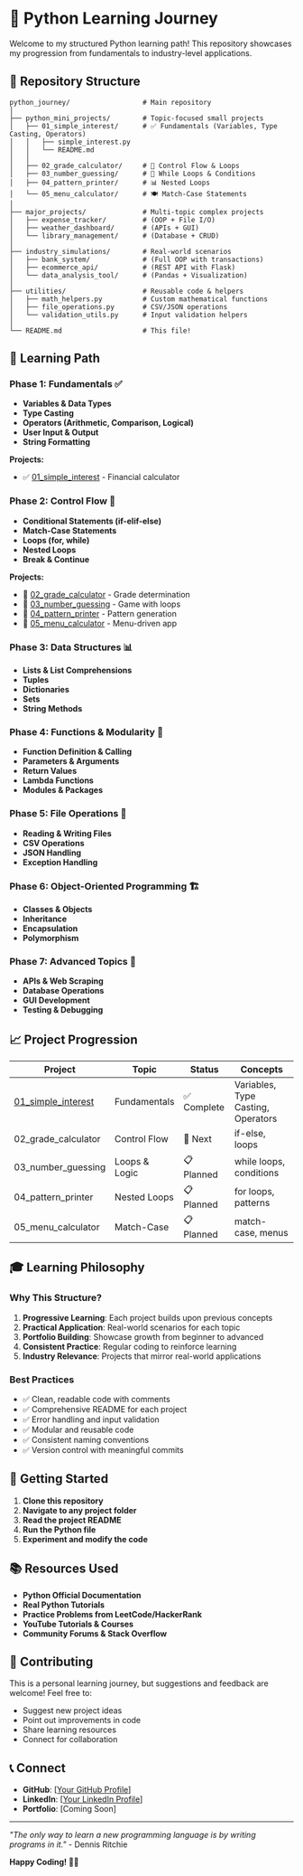 # 🐍 Python Learning Journey

Welcome to my structured Python learning path! This repository showcases my progression from fundamentals to industry-level applications.

## 📁 Repository Structure

```
python_journey/                  # Main repository
│
├── python_mini_projects/        # Topic-focused small projects 
│   ├── 01_simple_interest/      # ✅ Fundamentals (Variables, Type Casting, Operators)
│   │   ├── simple_interest.py
│   │   └── README.md
│   │
│   ├── 02_grade_calculator/     # 🔄 Control Flow & Loops
│   ├── 03_number_guessing/      # 🎯 While Loops & Conditions
│   ├── 04_pattern_printer/      # 📊 Nested Loops
│   └── 05_menu_calculator/      # 🍽️ Match-Case Statements
│
├── major_projects/              # Multi-topic complex projects
│   ├── expense_tracker/         # (OOP + File I/O)
│   ├── weather_dashboard/       # (APIs + GUI)
│   └── library_management/      # (Database + CRUD)
│
├── industry_simulations/        # Real-world scenarios
│   ├── bank_system/             # (Full OOP with transactions)
│   ├── ecommerce_api/           # (REST API with Flask)
│   └── data_analysis_tool/      # (Pandas + Visualization)
│
├── utilities/                   # Reusable code & helpers
│   ├── math_helpers.py          # Custom mathematical functions
│   ├── file_operations.py       # CSV/JSON operations
│   └── validation_utils.py      # Input validation helpers
│
└── README.md                    # This file!
```

## 🎯 Learning Path

### Phase 1: Fundamentals ✅
- **Variables & Data Types**
- **Type Casting**
- **Operators (Arithmetic, Comparison, Logical)**
- **User Input & Output**
- **String Formatting**

**Projects:**
- ✅ [01_simple_interest](python_mini_projects/01_simple_interest/) - Financial calculator

### Phase 2: Control Flow 🔄
- **Conditional Statements (if-elif-else)**
- **Match-Case Statements**
- **Loops (for, while)**
- **Nested Loops**
- **Break & Continue**

**Projects:**
- 🔄 [02_grade_calculator](python_mini_projects/02_grade_calculator/) - Grade determination
- 🔄 [03_number_guessing](python_mini_projects/03_number_guessing/) - Game with loops
- 🔄 [04_pattern_printer](python_mini_projects/04_pattern_printer/) - Pattern generation
- 🔄 [05_menu_calculator](python_mini_projects/05_menu_calculator/) - Menu-driven app

### Phase 3: Data Structures 📊
- **Lists & List Comprehensions**
- **Tuples**
- **Dictionaries**
- **Sets**
- **String Methods**

### Phase 4: Functions & Modularity 🔧
- **Function Definition & Calling**
- **Parameters & Arguments**
- **Return Values**
- **Lambda Functions**
- **Modules & Packages**

### Phase 5: File Operations 📁
- **Reading & Writing Files**
- **CSV Operations**
- **JSON Handling**
- **Exception Handling**

### Phase 6: Object-Oriented Programming 🏗️
- **Classes & Objects**
- **Inheritance**
- **Encapsulation**
- **Polymorphism**

### Phase 7: Advanced Topics 🚀
- **APIs & Web Scraping**
- **Database Operations**
- **GUI Development**
- **Testing & Debugging**

## 📈 Project Progression

| Project | Topic | Status | Concepts |
|---------|-------|--------|----------|
| [01_simple_interest](python_mini_projects/01_simple_interest/) | Fundamentals | ✅ Complete | Variables, Type Casting, Operators |
| 02_grade_calculator | Control Flow | 🔄 Next | if-else, loops |
| 03_number_guessing | Loops & Logic | 📋 Planned | while loops, conditions |
| 04_pattern_printer | Nested Loops | 📋 Planned | for loops, patterns |
| 05_menu_calculator | Match-Case | 📋 Planned | match-case, menus |

## 🎓 Learning Philosophy

### Why This Structure?
1. **Progressive Learning**: Each project builds upon previous concepts
2. **Practical Application**: Real-world scenarios for each topic
3. **Portfolio Building**: Showcase growth from beginner to advanced
4. **Consistent Practice**: Regular coding to reinforce learning
5. **Industry Relevance**: Projects that mirror real-world applications

### Best Practices
- ✅ Clean, readable code with comments
- ✅ Comprehensive README for each project
- ✅ Error handling and input validation
- ✅ Modular and reusable code
- ✅ Consistent naming conventions
- ✅ Version control with meaningful commits

## 🚀 Getting Started

1. **Clone this repository**
2. **Navigate to any project folder**
3. **Read the project README**
4. **Run the Python file**
5. **Experiment and modify the code**

## 📚 Resources Used

- **Python Official Documentation**
- **Real Python Tutorials**
- **Practice Problems from LeetCode/HackerRank**
- **YouTube Tutorials & Courses**
- **Community Forums & Stack Overflow**

## 🤝 Contributing

This is a personal learning journey, but suggestions and feedback are welcome! Feel free to:
- Suggest new project ideas
- Point out improvements in code
- Share learning resources
- Connect for collaboration

## 📞 Connect

- **GitHub**: [[Your GitHub Profile](https://github.com/whohimanshukr)]
- **LinkedIn**: [[Your LinkedIn Profile](https://www.linkedin.com/in/himanshu-kumar2010/)]
- **Portfolio**: [Coming Soon]

---

*"The only way to learn a new programming language is by writing programs in it."* - Dennis Ritchie

**Happy Coding! 🐍✨** 
